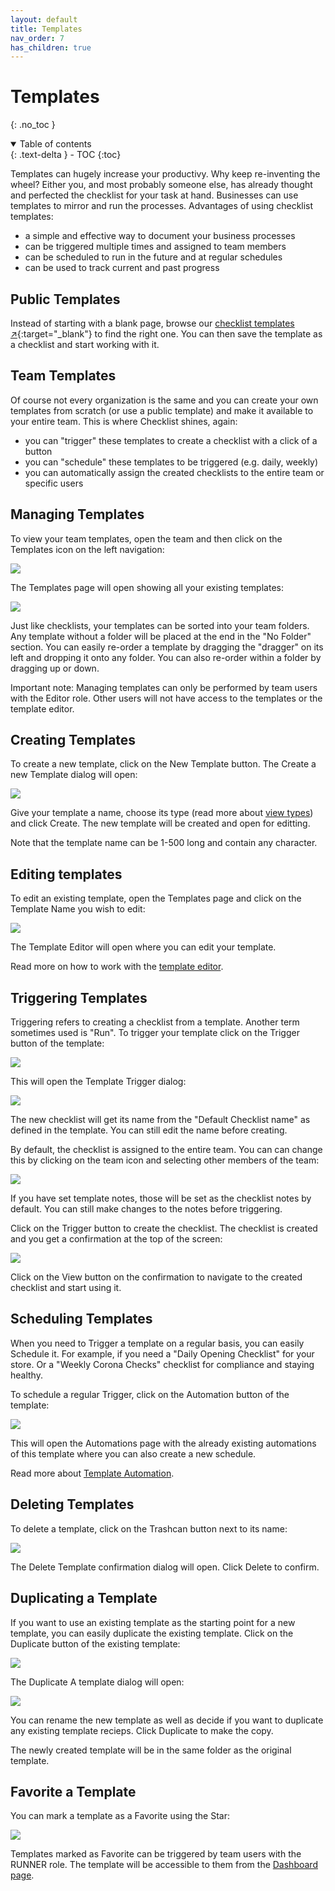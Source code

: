 ```yaml
---
layout: default
title: Templates
nav_order: 7
has_children: true
---
```


# Templates

{: .no_toc }

<details open markdown="block">
  <summary>
    Table of contents
  </summary>
  {: .text-delta }
- TOC
{:toc}
</details>

Templates can hugely increase your productivy. Why keep re-inventing the wheel? Either you, and most probably someone else, has already thought and perfected the checklist for your task at hand. Businesses can use templates to mirror and run the processes. Advantages of using checklist templates:

- a simple and effective way to document your business processes
- can be triggered multiple times and assigned to team members
- can be scheduled to run in the future and at regular schedules
- can be used to track current and past progress

## Public Templates

Instead of starting with a blank page, browse our [checklist templates ↗](https://checklist.com/templates){:target="\_blank"} to find the right one. You can then save the template as a checklist and start working with it.

## Team Templates

Of course not every organization is the same and you can create your own templates from scratch (or use a public template) and make it available to your entire team. This is where Checklist shines, again:

- you can "trigger" these templates to create a checklist with a click of a button
- you can "schedule" these templates to be triggered (e.g. daily, weekly)
- you can automatically assign the created checklists to the entire team or specific users

## Managing Templates

To view your team templates, open the team and then click on the Templates icon on the left navigation:

![](/assets/images/templates/templates-menu.png)

The Templates page will open showing all your existing templates:

![](/assets/images/templates/templates-list.png)

Just like checklists, your templates can be sorted into your team folders. Any template without a folder will be placed at the end in the "No Folder" section. You can easily re-order a template by dragging the "dragger" on its left and dropping it onto any folder. You can also re-order within a folder by dragging up or down.

Important note: Managing templates can only be performed by team users with the Editor role. Other users will not have access to the templates or the template editor.

## Creating Templates

To create a new template, click on the New Template button. The Create a new Template dialog will open:

![](/assets/images/templates/templates-add.png)

Give your template a name, choose its type (read more about [view types](/checklists/checklist-views/)) and click Create. The new template will be created and open for editting.

Note that the template name can be 1-500 long and contain any character.

## Editing templates

To edit an existing template, open the Templates page and click on the Template Name you wish to edit:

![](/assets/images/templates/template-editor-button.png)

The Template Editor will open where you can edit your template.

Read more on how to work with the [template editor](/templates/template-editor/).

## Triggering Templates

Triggering refers to creating a checklist from a template. Another term sometimes used is "Run". To trigger your template click on the Trigger button of the template:

![](/assets/images/templates/templates-run-button.png)

This will open the Template Trigger dialog:

![](/assets/images/templates/templates-run-dialog.png)

The new checklist will get its name from the "Default Checklist name" as defined in the template. You can still edit the name before creating.

By default, the checklist is assigned to the entire team. You can can change this by clicking on the team icon and selecting other members of the team:

![](/assets/images/templates/templates-run-assign.png)

If you have set template notes, those will be set as the checklist notes by default. You can still make changes to the notes before triggering.

Click on the Trigger button to create the checklist. The checklist is created and you get a confirmation at the top of the screen:

![](/assets/images/templates/templates-run-confirm.png)

Click on the View button on the confirmation to navigate to the created checklist and start using it.

## Scheduling Templates

When you need to Trigger a template on a regular basis, you can easily Schedule it. For example, if you need a "Daily Opening Checklist" for your store. Or a "Weekly Corona Checks" checklist for compliance and staying healthy.

To schedule a regular Trigger, click on the Automation button of the template:

![](/assets/images/templates/templates-schedule-button.png)

This will open the Automations page with the already existing automations of this template where you can also create a new schedule.

Read more about [Template Automation](/automation/#template-automation).

## Deleting Templates

To delete a template, click on the Trashcan button next to its name:

![](/assets/images/templates/templates-delete-button.png)

The Delete Template confirmation dialog will open. Click Delete to confirm.

## Duplicating a Template

If you want to use an existing template as the starting point for a new template, you can easily duplicate the existing template. Click on the Duplicate button of the existing template:

![](/assets/images/templates/templates-duplicate-button.png)

The Duplicate A template dialog will open:

![](/assets/images/templates/templates-duplicate-dialog.png)

You can rename the new template as well as decide if you want to duplicate any existing template recieps. Click Duplicate to make the copy.

The newly created template will be in the same folder as the original template.

## Favorite a Template

You can mark a template as a Favorite using the Star:

![](/assets/images/templates/templates-favorite-button.png)

Templates marked as Favorite can be triggered by team users with the RUNNER role. The template will be accessible to them from the [Dashboard page](/dashboard).
